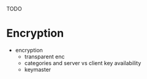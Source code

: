 
TODO

# Encryption

  - encryption
    - transparent enc
    - categories and server vs client key availability
    - keymaster
    